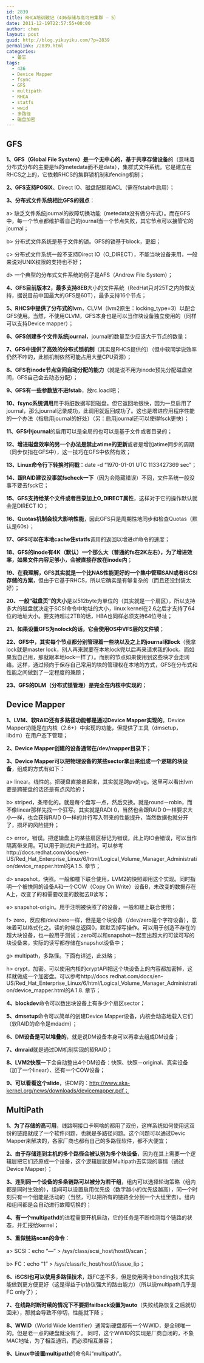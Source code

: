 ```yaml
---
id: 2839
title: RHCA培训散记（436存储与高可用集群 – 5）
date: 2011-12-19T22:57:55+00:00
author: chen
layout: post
guid: http://blog.yikuyiku.com/?p=2839
permalink: /2839.html
categories:
  - 备忘
tags:
  - 436
  - Device Mapper
  - fsync
  - GFS
  - multipath
  - RHCA
  - statfs
  - wwid
  - 多路径
  - 磁盘加密
---
```

## GFS

**1、GFS（Global File System）是一个无中心的，基于共享存储设备**的（意味着分布式分布的主要是fs的metedata而不是data），集群式文件系统。它是建立在RHCS之上的，它依赖RHCS的集群锁机制和fencing机制；

**2、GFS支持POSIX**、Direct IO、磁盘配额和ACL（需在fstab中启用）；

**3、分布式文件系统相比GFS的弱点**：
  
a> 缺乏文件系统journal的故障切换功能（metedata没有做分布式）。而在GFS中，每一个节点都维护着自己的journal当一个节点失败，其它节点可以接管它的journal；
  
b> 分布式文件系统是基于文件的锁。GFS的锁基于block，更细；
  
c> 分布式文件系统一般不支持Direct IO（O_DIRECT），不能当块设备来用，一般来说对UNIX权限的支持也不好；
  
d> 一个典型的分布式文件系统的例子是AFS（Andrew File System）；

**4、GFS目前版本2，最多支持8EB**大小的文件系统（RedHat只对25T之内的做支持，据说目前中国最大的GFS是60T），最多支持16个节点；

**5、RHCS中提供了分布式的lvm**，CLVM（lvm2原生：locking_type=3）以配合GFS使用。当然，不使用CLVM，GFS本身也是可以当作块设备独立使用的（同样可以支持Device mapper）；

**6、GFS创建多个文件系统journal**，journal的数量至少应该大于节点的数量；

**7、GFS中提供了高效的分布式锁机制**（其实是RHCS提供的）（但中软同学说效率仍然不咋的，此锁机制依然可能占用大量CPU资源）；

**8、GFS有inode节点空间自动分配的能力**（就是说不用为inode预先分配磁盘空间，GFS自己会去动态分配）；

**9、GFS有一些参数放不进fstab**，放rc.loacl吧；

**10、fsync系统调用**用于将脏数据写回磁盘。但它返回地很快，因为一旦启用了journal，那么journal记录成功，此调用就返回成功了。这也是增进应用程序性能的一个办法（指启用journal的好处）（另：启用journal还可以使得fsck更快）；

**11、GFS中journal**的启用可以是全局的也可以是基于文件或者目录的；

**12、增进磁盘效率的另一个办法是禁止atime的更新**或者是增加atime同步的周期（同步仅指在GFS中），这一技巧在GFS中依然有效；

**13、Linux命令行下转换时间戳**：date -d &#8220;1970-01-01 UTC 1133427369 sec&#8221;；

**14、跟RAID建议没事就fscheck一下**（因为会隐藏错误）不同，文件系统一般没事不要去fsck它；

**15、GFS支持给某个文件或者目录加上O_DIRECT属性**，这样对于它的操作默认就会是DIRECT IO；

**16、Quotas机制会较大影响性能**，因此GFS只是周期性地同步和检查Quotas（默认是60s）；

**17、GFS可以在本地cache住statfs**调用的返回以增进df命令的速度；

**18、GFS的inode有4K（默认）一个那么大（普通的fs在2K左右），为了增进效率，如果文件内容足够小，会被直接存放在inode内**；

**19、在我理解，GFS其实就是一个比NAS性能更好的一个集中管理SAN或者iSCSI存储的方案**，但由于它基于RHCS，所以它确实是有够复杂的（而且还没封装太好）；

**20、一般“磁盘页”的大小**是以512byte为单位的（其实就是一个扇区），所以支持多大的磁盘就决定于SCSI命令中地址的大小，linux kernel在2.6之后才支持了64位的地址大小。要支持超过2TB的话，HBA也同样必须支持64位寻址；

**21、如果设置GFS为nolock的话，它会使用OS中VFS层的文件锁**；

**22、GFS中，其实每个节点都分别管理着一些块以及之上的journal和lock**（我拿lock就是master lock，别人再来就要在本地lock完以后再来请求我的lock。而如果我自己用，那就跟本地lock一样了）。而别的节点如果使用到这些块才会走网络。这样，通过倾向于保存自己常用的块的管理权在本地的方式，GFS在分布式和性能之间做到了一定程度的兼顾；

**23、GFS的DLM（分布式锁管理）是完全在内核中实现的**；



## Device Mapper

**1、LVM、软RAID还有多路径功能都是通过Device Mapper实现的**。Device Mapper功能是在内核（2.6+）中实现的功能，但提供了工具（dmsetup，libdm）在用户态下管理；

**2、Device Mapper创建的设备通常在/dev/mapper目录下**；

**3、Device Mapper可以把物理设备的某些sector拿出来组成一个逻辑的块设备**，组成的方式有如下：
  
a> linear。线性的。把硬盘直接串起来，其实就是跨pv的vg。这里可以看出lvm要是跨硬盘的话还是有点风险的；
  
b> striped，条带化的。就是每个盘写一点，然后交换。就是round－robin，而不像linear那样先找一个狂写。其实就是RADI 0，当然也会跟RAID 0一样要求大小一样，也会获得RAID 0一样的并行写入带来的性能提升，当然数据也就分开了，损坏的风险提升；
  
c> error，错误。把逻辑盘上的某些扇区标记为错误，此上的IO会错误，可以当作隔离带来用。可以用于测试和产生超时。可以参考http://docs.redhat.com/docs/en-US/Red\_Hat\_Enterprise\_Linux/6/html/Logical\_Volume\_Manager\_Administration/device_mapper.html的A.1.5. 章节；
  
d> snapshot，快照。一般和楼下联合使用，LVM2的快照即用这个实现。同时指明一个被快照的设备A和一个COW（Copy On Write）设备B，未改变的数据存在A上，改变了的和需要改变的数据去B读写；
  
e> snapshot-origin。用于注明被快照了的设备，一般和楼上联合使用；
  
f> zero，反应和/dev/zero一样，但是是个块设备（/dev/zero是个字符设备），意味着可以格式化之。读的时候总返回0，默默丢掉写操作。可以用于创造不存在的超大块设备，也一般用于测试；zero可以和snapshot一起变出超大的可读可写的块设备来，实际的读写都存储在snapshot设备中；
  
g> multipath，多路径。下面有详述，此处略；
  
h> crypt，加密。可以使用内核的cryptAPI把这个块设备上的内容都加密掉，这样就做成一个加密盘。可以参考http://docs.redhat.com/docs/en-US/Red\_Hat\_Enterprise\_Linux/6/html/Logical\_Volume\_Manager\_Administration/device_mapper.html的A.1.8. 章节；

**4、blockdev**命令可以数出块设备上有多少个扇区sector；

**5、dmsetup**命令可以简单的创建Device Mapper设备，内核会动态地载入它们（软RAID的命令是mdadm）；

**6、DM设备是可以堆叠的**，就是说DM设备本身可以再拿去组成DM设备；

**7、dmraid**就是通过DM机制实现的软RAID；

**8、LVM2快照**一下会自动整出4个DM设备：快照、快照－original、真实设备（加了一个linear）、还有一个COW设备；

**9、可以看看这个slide**，讲DM的：http://www.aka-kernel.org/news/downloads/devicemapper.pdf；



## MultiPath

**1、为了存储的高可用**，线路啊接口卡啊啥的都用了双份，这样系统如何使用这双份的链路就成了一个软件问题，也就是多路径问题。这个问题可以通过Devic Mapper来解决的，各家厂商也都有自己的多路径软件，都不大便宜；

**2、由于存储连到主机的多个路径会被认别为多个块设备**，因为在其上需要一个逻辑层把它们还原成一个设备，这个逻辑层就是Multipath去实现的事情（通过Device Mapper）；

**3、连到同一个设备的多条链路可以被分为若干组**，组内可以选择轮询策略（组内都是同时生效的），组间可以设置启用优先级（数字越小的优先级越高），同一个时刻只有一个组能是活动的（当然，可以把所有的链路全分到一个大组里去）。组内和组间都是会自动进行故障切换的；

**4、有一个multipathd**的进程需要开机启动，它的任务是不断检测每个链路的状态，并汇报给kernel；

**5、重做链路scan的命令**：
  
a> SCSI：echo &#8220;&#8212;&#8221; > /sys/class/scsi_host/host0/scan；
  
b> FC：echo &#8220;1&#8221; > /sys/class/fc\_host/host0/issue\_lip；

**6、iSCSI也可以使用多路径技术**，跟FC差不多，但是使用网卡bonding技术其实能做到更方便更好（这是得益于ip协议强大的路由能力）（所以说multipath几乎是FC only了）；

**7、在线路时断时续的情况下不要把failback设置为auto**（失败线路恢复之后就切回来），那就会导致不停切，性能就下降；

**8、WWID**（World Wide Identifier）通常新硬盘都有一个WWID，是全球唯一的。但是老一点的硬盘就没有了。 同时，这个WWID的实现是厂商自闭的，不象MAC地址，为了相互通讯，而必须相互兼容；

**9、Linux中设置multipath**的命令叫“multipath”。